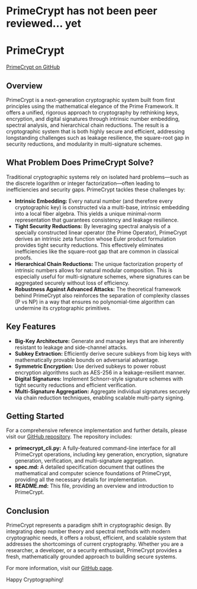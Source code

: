 # PrimeCrypt has not been peer reviewed... yet

# PrimeCrypt

[PrimeCrypt on GitHub](https://github.com/UOR-Foundation/PrimeCrypt)

## Overview

PrimeCrypt is a next-generation cryptographic system built from first principles using the mathematical elegance of the Prime Framework. It offers a unified, rigorous approach to cryptography by rethinking keys, encryption, and digital signatures through intrinsic number embedding, spectral analysis, and hierarchical chain reductions. The result is a cryptographic system that is both highly secure and efficient, addressing longstanding challenges such as leakage resilience, the square-root gap in security reductions, and modularity in multi-signature schemes.

## What Problem Does PrimeCrypt Solve?

Traditional cryptographic systems rely on isolated hard problems—such as the discrete logarithm or integer factorization—often leading to inefficiencies and security gaps. PrimeCrypt tackles these challenges by:
- **Intrinsic Embedding:** Every natural number (and therefore every cryptographic key) is constructed via a multi-base, intrinsic embedding into a local fiber algebra. This yields a unique minimal-norm representation that guarantees consistency and leakage resilience.
- **Tight Security Reductions:** By leveraging spectral analysis of a specially constructed linear operator (the Prime Operator), PrimeCrypt derives an intrinsic zeta function whose Euler product formulation provides tight security reductions. This effectively eliminates inefficiencies like the square-root gap that are common in classical proofs.
- **Hierarchical Chain Reductions:** The unique factorization property of intrinsic numbers allows for natural modular composition. This is especially useful for multi-signature schemes, where signatures can be aggregated securely without loss of efficiency.
- **Robustness Against Advanced Attacks:** The theoretical framework behind PrimeCrypt also reinforces the separation of complexity classes (P vs NP) in a way that ensures no polynomial-time algorithm can undermine its cryptographic primitives.

## Key Features

- **Big-Key Architecture:** Generate and manage keys that are inherently resistant to leakage and side-channel attacks.
- **Subkey Extraction:** Efficiently derive secure subkeys from big keys with mathematically provable bounds on adversarial advantage.
- **Symmetric Encryption:** Use derived subkeys to power robust encryption algorithms such as AES-256 in a leakage-resilient manner.
- **Digital Signatures:** Implement Schnorr-style signature schemes with tight security reductions and efficient verification.
- **Multi-Signature Aggregation:** Aggregate individual signatures securely via chain reduction techniques, enabling scalable multi-party signing.

## Getting Started

For a comprehensive reference implementation and further details, please visit our [GitHub repository](https://github.com/UOR-Foundation/PrimeCrypt). The repository includes:

- **primecrypt_cli.py:** A fully-featured command-line interface for all PrimeCrypt operations, including key generation, encryption, signature generation, verification, and multi-signature aggregation.
- **spec.md:** A detailed specification document that outlines the mathematical and computer science foundations of PrimeCrypt, providing all the necessary details for implementation.
- **README.md:** This file, providing an overview and introduction to PrimeCrypt.

## Conclusion

PrimeCrypt represents a paradigm shift in cryptographic design. By integrating deep number theory and spectral methods with modern cryptographic needs, it offers a robust, efficient, and scalable system that addresses the shortcomings of current cryptography. Whether you are a researcher, a developer, or a security enthusiast, PrimeCrypt provides a fresh, mathematically grounded approach to building secure systems.

For more information, visit our [GitHub page](https://github.com/UOR-Foundation/PrimeCrypt).

Happy Cryptographing!
